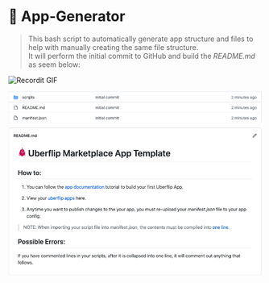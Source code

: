 # :white_square_button: App-Generator

> This bash script to automatically generate app structure and files to help with manually creating the same file structure. </br>
> It will perform the initial commit to GitHub and build the _README.md_ as seem below:

![Recordit GIF](http://g.recordit.co/Pb1vaYnZ8Z.gif)

![alt text](https://github.com/lfriis/App-Generator/blob/master/readme.png?raw=true)
